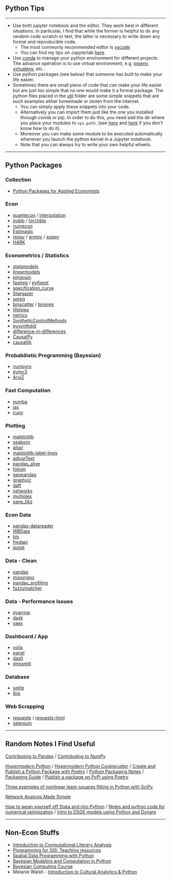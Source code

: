 ## Python Tips

---

- Use both jupyter notebook and the editor. They work best in different situations. In particular, I find that while the former is helpful to do any random code scratch or test, the latter is necessary to write down any formal and reproducible code. 
  - The most commonly recommended editor is [vscode](https://code.visualstudio.com/).
  - You can find my tips on Jupyterlab [here](../jupyter/).
- Use [conda](https://docs.conda.io/projects/conda/en/latest/user-guide/tasks/manage-environments.html) to manage your python environment for different projects. The advance operation is to use virtual environment, e.g. [pipenv](https://pipenv.pypa.io/en/latest/), [virtualenv](https://virtualenv.pypa.io/en/latest/), etc..
- Use python packages (see below) that someone has built to make your life easier.
- Sometimes there are small piece of code that can make your life easier but are just too simple that no one would make it a formal package. The python files placed in the [util](/util) folder are some simple snippets that are such examples either homemade or stolen from the internet.
  - You can simply apply these snippets into your code.
  - Alternatively you can import them just like the one you installed through conda or pip. In order to do this, you need add the dir where you place your modules to `sys.path`. (see [here](https://stackoverflow.com/a/37008663) and [here](https://stackoverflow.com/a/12257807) if you don't know how to do it).
  - Moreover you can make some module to be executed automatically whenever you launch the python kernel in a Jupyter notebook.
  - Note that you can always try to write your own helpful wheels.

---

## Python Packages

### Collection

- [Python Packages for Applied Economists](https://github.com/clibassi/python-packages-for-applied-economists/blob/main/GUIDE.md)

### Econ

- [quantecon](https://github.com/QuantEcon/QuantEcon.py) / [interpolation](https://github.com/EconForge/interpolation.py)
- [pyblp](https://github.com/jeffgortmaker/pyblp) / [torchblp](https://github.com/gzervas/torchblp)
- [numecon](https://github.com/NumEconCopenhagen/NumEcon)
- [Estimagic](https://estimagic.readthedocs.io/en/latest/)
- [respy](https://github.com/OpenSourceEconomics/respy) / [grmpy](https://github.com/OpenSourceEconomics/grmpy) / [soepy](https://github.com/OpenSourceEconomics/soepy)
- [HARK](https://github.com/econ-ark/HARK)

### Econometrics / Statistics

- [statsmodels](https://www.statsmodels.org/stable/index.html)
- [linearmodels](https://bashtage.github.io/linearmodels/)
- [pingouin](https://pingouin-stats.org/)
- [fastreg](https://github.com/iamlemec/fastreg) / [pyfixest](https://github.com/s3alfisc/pyfixest) 
- [specification_curve](https://specification-curve.readthedocs.io/en/latest/readme.html)
- [Stargazer](https://github.com/mwburke/stargazer)
- [spreg](https://github.com/pysal/spreg)
- [binscatter](https://github.com/esantorella/binscatter) / [binsreg](https://nppackages.github.io/binsreg/)
- [lifelines](https://github.com/CamDavidsonPilon/lifelines)
- [netrics](https://github.com/bryangraham/netrics)
- [SyntheticControlMethods](https://github.com/OscarEngelbrektson/SyntheticControlMethods)
- [pysynthdid](https://github.com/MasaAsami/pysynthdid)
- [difference-in-differences](https://github.com/bernardodionisi/differences)
- [CausalPy](https://github.com/pymc-labs/CausalPy) 
- [causallib](https://github.com/BiomedSciAI/causallib)

### Probabilistic Programming (Bayesian)

- [numpyro](https://github.com/pyro-ppl/numpyro)
- [pymc3](https://github.com/pymc-devs/pymc3)
- [ArviZ](https://github.com/arviz-devs/arviz)

### Fast Computation

- [numba](https://numba.pydata.org/)
- [jax](https://github.com/google/jax)
- [cupy](https://cupy.dev/)

### Plotting

- [matplotlib](https://matplotlib.org/)
- [seaborn](https://seaborn.pydata.org/)
- [altair](https://altair-viz.github.io/)
- [matplotlib-label-lines](https://github.com/cphyc/matplotlib-label-lines)
- [adjustText](https://github.com/Phlya/adjustText)
- [pandas_alive](https://github.com/JackMcKew/pandas_alive)
- [folium](https://python-visualization.github.io/folium/)
- [geopandas](https://geopandas.org/)
- [graphviz](https://graphviz.readthedocs.io/en/stable/manual.html)
- [daft](https://github.com/daft-dev/daft)
- [networkx](https://networkx.org/documentation/latest/)
- [multiplex](https://nicholasmamo.github.io/multiplex-plot/index.html)
- [sane_tikz](https://github.com/negrinho/sane_tikz)

### Econ Data

- [pandas-datareader](https://pandas-datareader.readthedocs.io/en/latest/index.html)
- [WBData](https://github.com/mwouts/world_bank_data)
- [bls](https://github.com/OliverSherouse/bls)
- [fredapi](https://github.com/mortada/fredapi)
- [jpstat](https://github.com/Alalalalaki/jpstat)

### Data - Clean

- [pandas](https://pandas.pydata.org/)
- [missingno](https://github.com/ResidentMario/missingno)
- [pandas_profiling](https://github.com/pandas-profiling/pandas-profiling)
- [fuzzymatcher](https://github.com/RobinL/fuzzymatcher)

### Data - Performance Issues

- [pyarrow](https://arrow.apache.org/docs/python/)
- [dask](https://dask.org/)
- [vaex](https://vaex.readthedocs.io/en/latest/)

### Dashboard / App

- [voila](https://github.com/voila-dashboards/voila)
- [panel](https://panel.holoviz.org/)
- [dash](https://dash.plotly.com/)
- [streamlit](https://github.com/streamlit/streamlit
  )

### Database

- [sqlite](https://docs.python.org/3/library/sqlite3.html)
- [Ibis](https://docs.ibis-project.org/)

### Web Scrapping

- [requests](https://requests.readthedocs.io/en/master/) / [requests-html](https://github.com/psf/requests-html)
- [selenium](https://selenium-python.readthedocs.io/)

---

## Random Notes I Find Useful

[Contributing to Pandas](https://pandas.pydata.org/docs/development/contributing.html) / [Contributing to NumPy](https://numpy.org/devdocs/dev/index.html)

[Hypermodern Python](https://cjolowicz.github.io/posts/) / [Hypermodern Python Cookiecutter](http://cookiecutter-hypermodern-python.readthedocs.io/) / [Create and Publish a Python Package with Poetry](https://johnfraney.ca/posts/2019/05/28/create-publish-python-package-poetry/) / [Python Packaging Notes](https://szj.io/tech/2020/07/12/python-packing-notes.html) / [Packaging Guide](https://github.com/OpenSourceEconomics/ose-packaging-guide#code-quality) / [Publish a package on PyPi using Poetry](https://www.brainsorting.dev/posts/publish-a-package-on-pypi-using-poetry/)

[Three examples of nonlinear least-squares fitting in Python with SciPy](https://hernandis.me/2020/04/05/three-examples-of-nonlinear-least-squares-fitting-in-python-with-scipy.html)

[Network Analysis Made Simple](https://github.com/ericmjl/Network-Analysis-Made-Simple)

[How to wean yourself off Stata and into Python](https://github.com/corybaird/Econometrics) / [Notes and python code for numerical optimization](https://github.com/corybaird/Numerical_Optimization) / [Intro to DSGE models using Python and Dynare](https://github.com/corybaird/DSGE_models)

---

## Non-Econ Stuffs

- [Introduction to Computational Literary Analysis](https://icla2020b.jonreeve.com/)
- [Programming for GIS: Teaching resources](https://github.com/andrea-ballatore/teaching-programming-for-gis)
- [Spatial Data Programming with Python](https://geobgu.xyz/py/#)
- [Bayesian Modeling and Computation in Python](https://bayesiancomputationbook.com/welcome.html)
- [Bayesian Computing Course](https://github.com/fonnesbeck/Bayes_Computing_Course)
- Melanie Walsh - [Introduction to Cultural Analytics & Python](https://github.com/melaniewalsh/Intro-Cultural-Analytics)


